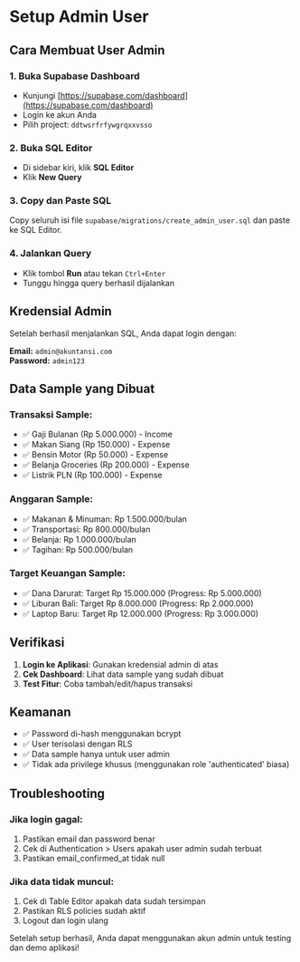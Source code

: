 # Setup Admin User

## Cara Membuat User Admin

### 1. Buka Supabase Dashboard
- Kunjungi [https://supabase.com/dashboard](https://supabase.com/dashboard)
- Login ke akun Anda
- Pilih project: `ddtwsrfrfywgrqxxvsso`

### 2. Buka SQL Editor
- Di sidebar kiri, klik **SQL Editor**
- Klik **New Query**

### 3. Copy dan Paste SQL
Copy seluruh isi file `supabase/migrations/create_admin_user.sql` dan paste ke SQL Editor.

### 4. Jalankan Query
- Klik tombol **Run** atau tekan `Ctrl+Enter`
- Tunggu hingga query berhasil dijalankan

## Kredensial Admin

Setelah berhasil menjalankan SQL, Anda dapat login dengan:

**Email:** `admin@akuntansi.com`  
**Password:** `admin123`

## Data Sample yang Dibuat

### Transaksi Sample:
- ✅ Gaji Bulanan (Rp 5.000.000) - Income
- ✅ Makan Siang (Rp 150.000) - Expense  
- ✅ Bensin Motor (Rp 50.000) - Expense
- ✅ Belanja Groceries (Rp 200.000) - Expense
- ✅ Listrik PLN (Rp 100.000) - Expense

### Anggaran Sample:
- ✅ Makanan & Minuman: Rp 1.500.000/bulan
- ✅ Transportasi: Rp 800.000/bulan
- ✅ Belanja: Rp 1.000.000/bulan
- ✅ Tagihan: Rp 500.000/bulan

### Target Keuangan Sample:
- ✅ Dana Darurat: Target Rp 15.000.000 (Progress: Rp 5.000.000)
- ✅ Liburan Bali: Target Rp 8.000.000 (Progress: Rp 2.000.000)
- ✅ Laptop Baru: Target Rp 12.000.000 (Progress: Rp 3.000.000)

## Verifikasi

1. **Login ke Aplikasi**: Gunakan kredensial admin di atas
2. **Cek Dashboard**: Lihat data sample yang sudah dibuat
3. **Test Fitur**: Coba tambah/edit/hapus transaksi

## Keamanan

- ✅ Password di-hash menggunakan bcrypt
- ✅ User terisolasi dengan RLS
- ✅ Data sample hanya untuk user admin
- ✅ Tidak ada privilege khusus (menggunakan role 'authenticated' biasa)

## Troubleshooting

### Jika login gagal:
1. Pastikan email dan password benar
2. Cek di Authentication > Users apakah user admin sudah terbuat
3. Pastikan email_confirmed_at tidak null

### Jika data tidak muncul:
1. Cek di Table Editor apakah data sudah tersimpan
2. Pastikan RLS policies sudah aktif
3. Logout dan login ulang

Setelah setup berhasil, Anda dapat menggunakan akun admin untuk testing dan demo aplikasi!